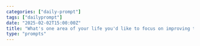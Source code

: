 ```yaml
---
categories: ["daily-prompt"]
tags: ["dailyprompt"]
date: "2025-02-02T15:00:00Z"
title: "What's one area of your life you'd like to focus on improving this month?"
type: "prompts"
---
```


